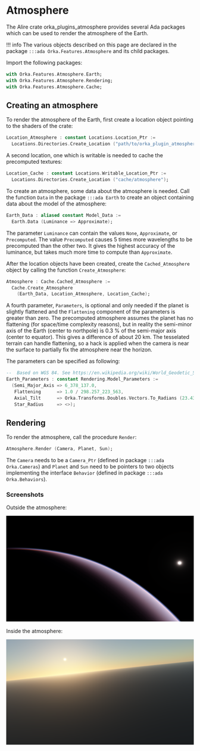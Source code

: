 # Atmosphere

The Alire crate orka\_plugins\_atmosphere provides several Ada packages
which can be used to render the atmosphere of the Earth.

!!! info
    The various objects described on this page are declared in
    the package `:::ada Orka.Features.Atmosphere` and its child packages.

Import the following packages:

```ada
with Orka.Features.Atmosphere.Earth;
with Orka.Features.Atmosphere.Rendering;
with Orka.Features.Atmosphere.Cache;
```

## Creating an atmosphere

To render the atmosphere of the Earth, first create a location object
pointing to the shaders of the crate:

```ada
Location_Atmosphere : constant Locations.Location_Ptr :=
  Locations.Directories.Create_Location ("path/to/orka_plugin_atmosphere/data/shaders");
```

A second location, one which is writable is needed to cache the precomputed
textures:

```ada
Location_Cache : constant Locations.Writable_Location_Ptr :=
  Locations.Directories.Create_Location ("cache/atmosphere");
```

To create an atmosphere, some data about the atmosphere is needed.
Call the function `Data` in the package `:::ada Earth` to create
an object containing data about the model of the atmosphere:

```ada
Earth_Data : aliased constant Model_Data :=
  Earth.Data (Luminance => Approximate);
```

The parameter `Luminance` can contain the values `None`, `Approximate`, or `Precomputed`.
The value `Precomputed` causes 5 times more wavelengths to be precomputed than
the other two. It gives the highest accuracy of the luminance, but takes much
more time to compute than `Approximate`.

After the location objects have been created, create the `Cached_Atmosphere`
object by calling the function `Create_Atmosphere`:

```ada
Atmosphere : Cache.Cached_Atmosphere :=
  Cache.Create_Atmosphere
    (Earth_Data, Location_Atmosphere, Location_Cache);
```

A fourth parameter, `Parameters`, is optional and only needed if the planet is
slightly flattened and the `Flattening` component of the parameters is greater than zero.
The precomputed atmosphere assumes the planet has no flattening (for space/time
complexity reasons), but in reality the semi-minor axis of the Earth (center to
northpole) is 0.3 % of the semi-major axis (center to equator).
This gives a difference of about 20 km. The tesselated terrain can handle flattening,
so a hack is applied when the camera is near the surface to partially fix the
atmosphere near the horizon.

The parameters can be specified as following:

```ada
--  Based on WGS 84. See https://en.wikipedia.org/wiki/World_Geodetic_System#WGS84
Earth_Parameters : constant Rendering.Model_Parameters :=
  (Semi_Major_Axis => 6_378_137.0,
   Flattening      => 1.0 / 298.257_223_563,
   Axial_Tilt      => Orka.Transforms.Doubles.Vectors.To_Radians (23.439_2811),
   Star_Radius     => <>);
```

## Rendering

To render the atmosphere, call the procedure `Render`:

```ada
Atmosphere.Render (Camera, Planet, Sun);
```

The `Camera` needs to be a `Camera_Ptr` (defined in package `:::ada Orka.Cameras`)
and `Planet` and `Sun` need to be pointers to two objects implementing
the interface `Behavior` (defined in package `:::ada Orka.Behaviors`).

### Screenshots

Outside the atmosphere:

![Atmosphere dark](../images/atmosphere-dark.png)

Inside the atmosphere:

![Atmosphere light low](../images/atmosphere-light-low.png)
